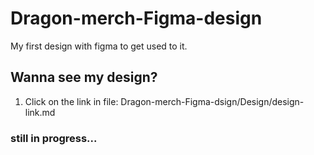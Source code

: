 # Dragon-merch-Figma-design
My first design with figma to get used to it.

## Wanna see my design? 
1. Click on the link in file: Dragon-merch-Figma-dsign/Design/design-link.md
   
### still in progress...
